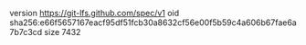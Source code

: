 version https://git-lfs.github.com/spec/v1
oid sha256:e66f5657167eacf95df51fcb30a8632cf56e00f5b59c4a606b67fae6a7b7c3cd
size 7432
